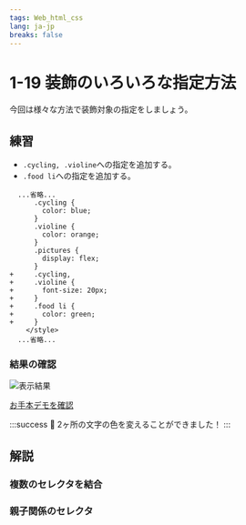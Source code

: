 ```yaml
---
tags: Web_html_css
lang: ja-jp
breaks: false
---
```


# 1-19 装飾のいろいろな指定方法

<!-- 目標 -->
今回は様々な方法で装飾対象の指定をしましょう。

## 練習

<!-- 指示 -->

 - `.cycling, .violine`への指定を追加する。
 - `.food li`への指定を追加する。

```diff=29
  ...省略...
      .cycling {
        color: blue;
      }
      .violine {
        color: orange;
      }
      .pictures {
        display: flex;
      }
+     .cycling,
+     .violine {
+       font-size: 20px;
+     }
+     .food li {
+       color: green;
+     }
    </style>
  ...省略...

```

### 結果の確認

<!-- 結果画像 -->
![表示結果](https://uec-programming.github.io/basic_training/web-sample/img/demo1-19.png)
<!-- お手本リンク -->
[お手本デモを確認](https://uec-programming.github.io/basic_training/web-sample/demo1-19.html "デモ")

<!-- お祝い -->
:::success
:tada: 2ヶ所の文字の色を変えることができました！
:::


## 解説

### 複数のセレクタを結合

<!-- カンマ区切り -->

### 親子関係のセレクタ

<!-- 結合子 -->
